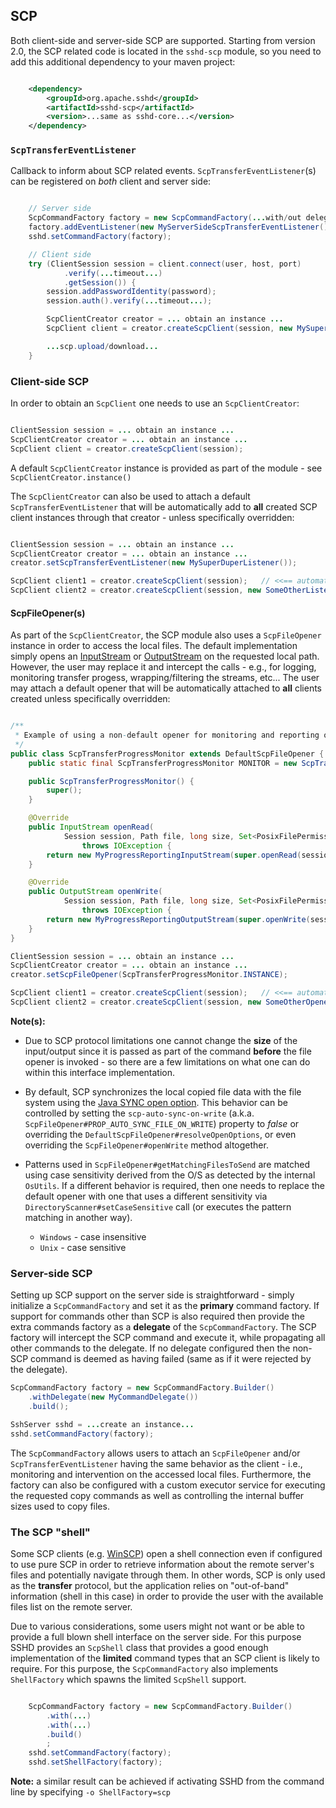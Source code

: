 ## SCP

Both client-side and server-side SCP are supported. Starting from version 2.0, the SCP related code is located in the `sshd-scp` module, so you need
to add this additional dependency to your maven project:

```xml

    <dependency>
        <groupId>org.apache.sshd</groupId>
        <artifactId>sshd-scp</artifactId>
        <version>...same as sshd-core...</version>
    </dependency>

```

### `ScpTransferEventListener`

Callback to inform about SCP related events. `ScpTransferEventListener`(s) can be registered on *both* client and server side:

```java

    // Server side
    ScpCommandFactory factory = new ScpCommandFactory(...with/out delegate..);
    factory.addEventListener(new MyServerSideScpTransferEventListener());
    sshd.setCommandFactory(factory);

    // Client side
    try (ClientSession session = client.connect(user, host, port)
            .verify(...timeout...)
            .getSession()) {
        session.addPasswordIdentity(password);
        session.auth().verify(...timeout...);

        ScpClientCreator creator = ... obtain an instance ...
        ScpClient client = creator.createScpClient(session, new MySuperDuperListener());

        ...scp.upload/download...
    }
```

### Client-side SCP

In order to obtain an `ScpClient` one needs to use an `ScpClientCreator`:

```java

ClientSession session = ... obtain an instance ...
ScpClientCreator creator = ... obtain an instance ...
ScpClient client = creator.createScpClient(session);

```

A default `ScpClientCreator` instance is provided as part of the module - see `ScpClientCreator.instance()`

The `ScpClientCreator` can also be used to attach a default `ScpTransferEventListener` that will be automatically
add to **all** created SCP client instances through that creator - unless specifically overridden:

```java

ClientSession session = ... obtain an instance ...
ScpClientCreator creator = ... obtain an instance ...
creator.setScpTransferEventListener(new MySuperDuperListener());

ScpClient client1 = creator.createScpClient(session);   // <<== automatically uses MySuperDuperListener
ScpClient client2 = creator.createScpClient(session, new SomeOtherListener());   // <<== uses SomeOtherListener instead of MySuperDuperListener

```

#### ScpFileOpener(s)

As part of the `ScpClientCreator`, the SCP module also uses a `ScpFileOpener` instance in order to access
the local files. The default implementation simply opens an [InputStream](https://docs.oracle.com/javase/8/docs/api/java/io/InputStream.html)
or [OutputStream](https://docs.oracle.com/javase/8/docs/api/java/io/OutputStream.html) on the requested local path. However,
the user may replace it and intercept the calls - e.g., for logging, monitoring transfer progess, wrapping/filtering the streams, etc...
The user may attach a default opener that will be automatically attached to **all** clients created unless specifically overridden:

```java

/**
 * Example of using a non-default opener for monitoring and reporting on transfer progress
 */
public class ScpTransferProgressMonitor extends DefaultScpFileOpener {
    public static final ScpTransferProgressMonitor MONITOR = new ScpTransferProgressMonitor();

    public ScpTransferProgressMonitor() {
        super();
    }

    @Override
    public InputStream openRead(
            Session session, Path file, long size, Set<PosixFilePermission> permissions, OpenOption... options)
                throws IOException {
        return new MyProgressReportingInputStream(super.openRead(session, file, size, permissions, options), size /* how much is expected */);
    }

    @Override
    public OutputStream openWrite(
            Session session, Path file, long size, Set<PosixFilePermission> permissions, OpenOption... options)
                throws IOException {
        return new MyProgressReportingOutputStream(super.openWrite(session, file, size, permissions, options), size /* how much is expected */);
    }
}

ClientSession session = ... obtain an instance ...
ScpClientCreator creator = ... obtain an instance ...
creator.setScpFileOpener(ScpTransferProgressMonitor.INSTANCE);

ScpClient client1 = creator.createScpClient(session);   // <<== automatically uses ScpTransferProgressMonitor
ScpClient client2 = creator.createScpClient(session, new SomeOtherOpener());   // <<== uses SomeOtherOpener instead of ScpTransferProgressMonitor

```

**Note(s):**

* Due to SCP protocol limitations one cannot change the **size** of the input/output since it is passed as part of the command
**before** the file opener is invoked - so there are a few limitations on what one can do within this interface implementation.

* By default, SCP synchronizes the local copied file data with the file system using the [Java SYNC open option](https://docs.oracle.com/javase/8/docs/api/java/nio/file/StandardOpenOption.html#SYNC).
This behavior can be controlled by setting the `scp-auto-sync-on-write` (a.k.a. `ScpFileOpener#PROP_AUTO_SYNC_FILE_ON_WRITE`) property to _false_
or overriding the `DefaultScpFileOpener#resolveOpenOptions`, or even overriding the `ScpFileOpener#openWrite` method altogether.

* Patterns used in `ScpFileOpener#getMatchingFilesToSend` are matched using case sensitivity derived from the O/S as detected by
the internal `OsUtils`. If a different behavior is required, then one needs to replace the default opener with one that uses a
different sensitivity via `DirectoryScanner#setCaseSensitive` call (or executes the pattern matching in another way).

    * `Windows` - case insensitive
    * `Unix` - case sensitive

### Server-side SCP

Setting up SCP support on the server side is straightforward - simply initialize a `ScpCommandFactory` and
set it as the **primary** command factory. If support for commands other than SCP is also required then provide
the extra commands factory as a **delegate** of the `ScpCommandFactory`. The SCP factory will intercept the SCP
command and execute it, while propagating all other commands to the delegate. If no delegate configured then the
non-SCP command is deemed as having failed (same as if it were rejected by the delegate).

```java
ScpCommandFactory factory = new ScpCommandFactory.Builder()
    .withDelegate(new MyCommandDelegate())
    .build();

SshServer sshd = ...create an instance...
sshd.setCommandFactory(factory);
```

The `ScpCommandFactory` allows users to attach an `ScpFileOpener` and/or `ScpTransferEventListener` having the same behavior as the client - i.e.,
monitoring and intervention on the accessed local files. Furthermore, the factory can also be configured with a custom executor service for
executing the requested copy commands as well as controlling the internal buffer sizes used to copy files.

### The SCP "shell"

Some SCP clients (e.g. [WinSCP](https://winscp.net/)) open a shell connection even if configured to use pure SCP in order to retrieve information
about the remote server's files and potentially navigate through them. In other words, SCP is only used as the **transfer** protocol, but
the application relies on "out-of-band" information (shell in this case) in order to provide the user with the available files list on the
remote server.

Due to various considerations, some users might not want or be able to provide a full blown shell interface on the server side. For this
purpose SSHD provides an `ScpShell` class that provides a good enough implementation of the **limited** command types that an SCP client
is likely to require. For this purpose, the `ScpCommandFactory` also implements `ShellFactory` which spawns the limited `ScpShell` support.


```java

    ScpCommandFactory factory = new ScpCommandFactory.Builder()
        .with(...)
        .with(...)
        .build()
        ;
    sshd.setCommandFactory(factory);
    sshd.setShellFactory(factory);
```

**Note:** a similar result can be achieved if activating SSHD from the command line by specifying `-o ShellFactory=scp`
